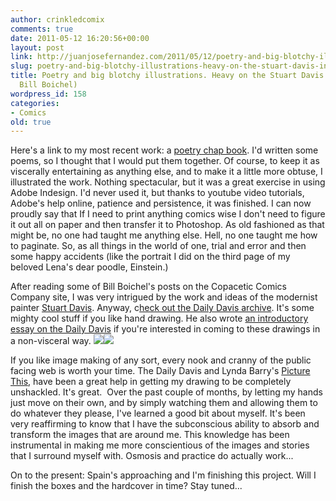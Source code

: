 ```yaml
---
author: crinkledcomix
comments: true
date: 2011-05-12 16:20:56+00:00
layout: post
link: http://juanjosefernandez.com/2011/05/12/poetry-and-big-blotchy-illustrations-heavy-on-the-stuart-davis-influencevia-bill-boichel/
slug: poetry-and-big-blotchy-illustrations-heavy-on-the-stuart-davis-influencevia-bill-boichel
title: Poetry and big blotchy illustrations. Heavy on the Stuart Davis influence(via
  Bill Boichel)
wordpress_id: 158
categories:
- Comics
old: true
---
```


Here's a link to my most recent work: a [poetry chap book](http://fernandezjuanjose.files.wordpress.com/2011/05/poetry-chap-book.pdf). I'd written some poems, so I thought that I would put them together. Of course, to keep it as viscerally entertaining as anything else, and to make it a little more obtuse, I illustrated the work. Nothing spectacular, but it was a great exercise in using Adobe Indesign. I'd never used it, but thanks to youtube video tutorials, Adobe's help online, patience and persistence, it was finished. I can now proudly say that If I need to print anything comics wise I don't need to figure it out all on paper and then transfer it to Photoshop. As old fashioned as that might be, no one had taught me anything else. Hell, no one taught me how to paginate. So, as all things in the world of one, trial and error and then some happy accidents (like the portrait I did on the third page of my beloved Lena's dear poodle, Einstein.)


After reading some of Bill Boichel's posts on the Copacetic Comics Company site, I was very intrigued by the work and ideas of the modernist painter [Stuart Davis](http://en.wikipedia.org/wiki/Stuart_Davis_(painter)). Anyway, c[heck out the Daily Davis archive](http://homepage.mac.com/bem/1DailyDavis/index.html). It's some mighty cool stuff if you like hand drawing. He also wrote [an introductory essay on the Daily Davis](http://homepage.mac.com/bem/1DailyDavis/ManualImage.html) if you're interested in coming to these drawings in a non-visceral way. ![](http://homepage.mac.com/bem/1DailyDavis/DD041.jpeg)![](http://homepage.mac.com/bem/1DailyDavis/DD274.jpeg)


If you like image making of any sort, every nook and cranny of the public facing web is worth your time. The Daily Davis and Lynda Barry's [Picture This](http://www.drawnandquarterly.com/shopCatalogLong.php?st=art&art=a45a8141b837f5), have been a great help in getting my drawing to be completely unshackled. It's great.  Over the past couple of months, by letting my hands just move on their own, and by simply watching them and allowing them to do whatever they please, I've learned a good bit about myself. It's been very reaffirming to know that I have the subconscious ability to absorb and transform the images that are around me. This knowledge has been instrumental in making me more conscientious of the images and stories that I surround myself with. Osmosis and practice do actually work...

On to the present: Spain's approaching and I'm finishing this project. Will I finish the boxes and the hardcover in time? Stay tuned...
